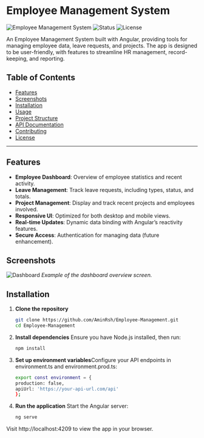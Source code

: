 # Employee Management System

![Employee Management System](https://img.shields.io/badge/Angular-16-blue) ![Status](https://img.shields.io/badge/Status-Active-green) ![License](https://img.shields.io/badge/License-MIT-orange)

An Employee Management System built with Angular, providing tools for managing employee data, leave requests, and projects. The app is designed to be user-friendly, with features to streamline HR management, record-keeping, and reporting.

## Table of Contents

- [Features](#features)
- [Screenshots](#screenshots)
- [Installation](#installation)
- [Usage](#usage)
- [Project Structure](#project-structure)
- [API Documentation](#api-documentation)
- [Contributing](#contributing)
- [License](#license)

---

## Features

- **Employee Dashboard**: Overview of employee statistics and recent activity.
- **Leave Management**: Track leave requests, including types, status, and totals.
- **Project Management**: Display and track recent projects and employees involved.
- **Responsive UI**: Optimized for both desktop and mobile views.
- **Real-time Updates**: Dynamic data binding with Angular’s reactivity features.
- **Secure Access**: Authentication for managing data (future enhancement).

## Screenshots

![Dashboard](images/dashboard-screenshot.png)
*Example of the dashboard overview screen.*

## Installation

1. **Clone the repository**
   
   ```bash
   git clone https://github.com/AminRsh/Employee-Management.git
   cd Employee-Management

3. **Install dependencies** Ensure you have Node.js installed, then run:
   
   ```bash
   npm install

4. **Set up environment variables**Configure your API endpoints in environment.ts and environment.prod.ts:
   
   ```bash
   export const environment = {
   production: false,
   apiUrl: 'https://your-api-url.com/api'
   };

5. **Run the application** Start the Angular server:
   
   ```bash
   ng serve

   
  Visit http://localhost:4209 to view the app in your browser.
   
  
